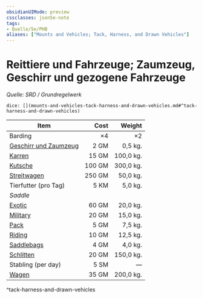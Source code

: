 ```yaml
---
obsidianUIMode: preview
cssclasses: json5e-note
tags:
- Quelle/5e/PHB
aliases: ["Mounts and Vehicles; Tack, Harness, and Drawn Vehicles"]
---
```

# Reittiere und Fahrzeuge; Zaumzeug, Geschirr und gezogene Fahrzeuge
*Quelle: SRD / Grundregelwerk*

`dice: [](mounts-and-vehicles-tack-harness-and-drawn-vehicles.md#^tack-harness-and-drawn-vehicles)`

| Item                                              |   Cost |    Weight |
| ------------------------------------------------- | ------:| ---------:|
| Barding                                           |     ×4 |        ×2 |
| [Geschirr und Zaumzeug](../Gegenstände/Geschirr-und-Zaumzeug.md) |   2 GM |   0,5 kg. |
| [Karren](../Gegenstände/Karren.md)                               |  15 GM | 100,0 kg. |
| [Kutsche](../Gegenstände/Kutsche.md)                             | 100 GM | 300,0 kg. |
| [Streitwagen](../Gegenstände/Streitwagen.md)                     | 250 GM |  50,0 kg. |
| Tierfutter (pro Tag)                              |   5 KM |   5,0 kg. |
| *Saddle*                                          |        |           |
| [Exotic](../Gegenstände/exotic-saddle.md)                        |  60 GM |  20,0 kg. |
| [Military](../Gegenstände/military-saddle.md)                    |  20 GM |  15,0 kg. |
| [Pack](../Gegenstände/pack-saddle.md)                            |   5 GM |   7,5 kg. |
| [Riding](../Gegenstände/riding-saddle.md)                        |  10 GM |  12,5 kg. |
| [Saddlebags](../Gegenstände/saddlebags.md)                       |   4 GM |   4,0 kg. |
| [Schlitten](../Gegenstände/sled.md)                              |  20 GM | 150,0 kg. |
| Stabling (per day)                                |   5 SM |         — |
| [Wagen](../Gegenstände/wagon.md)                                 |  35 GM | 200,0 kg. |
^tack-harness-and-drawn-vehicles
